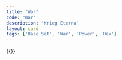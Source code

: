 ```yaml
---
title: "War"
code: "War"
description: 'Krieg Eterna'
layout: card
tags: ['Base Set', 'War', 'Power', 'Hex']
---
```

{{<card-detail-page title="War" artwork="Death and the Soldier by Hans Larwin (1917)" />}}